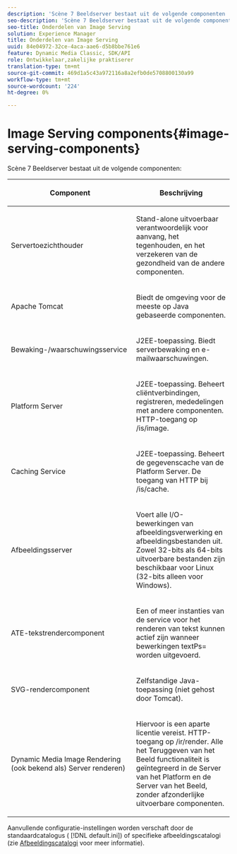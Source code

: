 ```yaml
---
description: 'Scène 7 Beeldserver bestaat uit de volgende componenten '
seo-description: 'Scène 7 Beeldserver bestaat uit de volgende componenten '
seo-title: Onderdelen van Image Serving
solution: Experience Manager
title: Onderdelen van Image Serving
uuid: 84e04972-32ce-4aca-aae6-d5b8bbe761e6
feature: Dynamic Media Classic, SDK/API
role: Ontwikkelaar,zakelijke praktiserer
translation-type: tm+mt
source-git-commit: 469d1a5c43a972116a8a2efb0de5708800130a99
workflow-type: tm+mt
source-wordcount: '224'
ht-degree: 0%

---
```



# Image Serving components{#image-serving-components}

Scène 7 Beeldserver bestaat uit de volgende componenten:

<table id="table_534AF33FE5C4453EACAE0DF35E8E3B63"> 
 <thead> 
  <tr> 
   <th colname="col1" class="entry"> <p>Component </p> </th> 
   <th colname="col2" class="entry"> <p>Beschrijving </p> </th> 
  </tr>
 </thead>
 <tbody> 
  <tr> 
   <td colname="col1"> <p>Servertoezichthouder </p> </td> 
   <td colname="col2"> <p>Stand-alone uitvoerbaar verantwoordelijk voor aanvang, het tegenhouden, en het verzekeren van de gezondheid van de andere componenten. </p> </td> 
  </tr> 
  <tr> 
   <td colname="col1"> <p>Apache Tomcat </p> </td> 
   <td colname="col2"> <p>Biedt de omgeving voor de meeste op Java gebaseerde componenten. </p> </td> 
  </tr> 
  <tr> 
   <td colname="col1"> <p>Bewaking-/waarschuwingsservice </p> </td> 
   <td colname="col2"> <p>J2EE-toepassing. Biedt serverbewaking en e-mailwaarschuwingen. </p> </td> 
  </tr> 
  <tr> 
   <td colname="col1"> <p>Platform Server </p> </td> 
   <td colname="col2"> <p>J2EE-toepassing. Beheert cliëntverbindingen, registreren, mededelingen met andere componenten. HTTP-toegang op <span class="filepath"> /is/image</span>. </p> </td> 
  </tr> 
  <tr> 
   <td colname="col1"> <p>Caching Service </p> </td> 
   <td colname="col2"> <p>J2EE-toepassing. Beheert de gegevenscache van de Platform Server. De toegang van HTTP bij /is/cache. </p> </td> 
  </tr> 
  <tr> 
   <td colname="col1"> <p>Afbeeldingsserver </p> </td> 
   <td colname="col2"> <p>Voert alle I/O-bewerkingen van afbeeldingsverwerking en afbeeldingsbestanden uit. Zowel 32-bits als 64-bits uitvoerbare bestanden zijn beschikbaar voor Linux (32-bits alleen voor Windows). </p> </td> 
  </tr> 
  <tr> 
   <td colname="col1"> <p>ATE-tekstrendercomponent </p> </td> 
   <td colname="col2"> <p>Een of meer instanties van de service voor het renderen van tekst kunnen actief zijn wanneer bewerkingen <span class="codeph"> textPs=</span> worden uitgevoerd. </p> </td> 
  </tr> 
  <tr> 
   <td colname="col1"> <p>SVG-rendercomponent </p> </td> 
   <td colname="col2"> <p>Zelfstandige Java-toepassing (niet gehost door Tomcat). </p> </td> 
  </tr> 
  <tr> 
   <td colname="col1"> <p>Dynamic Media Image Rendering (ook bekend als) Server renderen) </p> </td> 
   <td colname="col2"> <p>Hiervoor is een aparte licentie vereist. HTTP-toegang op <span class="filepath"> /ir/render</span>. Alle het Teruggeven van het Beeld functionaliteit is geïntegreerd in de Server van het Platform en de Server van het Beeld, zonder afzonderlijke uitvoerbare componenten. </p> </td> 
  </tr> 
 </tbody> 
</table>

Aanvullende configuratie-instellingen worden verschaft door de standaardcatalogus ( [!DNL default.ini]) of specifieke afbeeldingscatalogi (zie [Afbeeldingscatalogi](../../is-api/image-catalog/image-serving-api-ref/c-image-catalog-reference/c-overview/c-overview.md#concept-9ce2b6a133de45f783e95cabc5810ac3) voor meer informatie).
